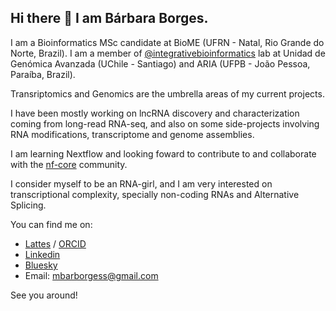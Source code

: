 ## Hi there 👋 I am Bárbara Borges.

I am a Bioinformatics MSc candidate at BioME (UFRN - Natal, Rio Grande do Norte, Brazil). 
I am a member of [@integrativebioinformatics](https://github.com/integrativebioinformatics) lab at Unidad de Genómica Avanzada (UChile - Santiago) and ARIA (UFPB - João Pessoa, Paraíba, Brazil).

Transriptomics and Genomics are the umbrella areas of my current projects.

I have been mostly working on lncRNA discovery and characterization coming from long-read RNA-seq, and also on some side-projects involving RNA modifications, transcriptome and genome assemblies.

I am learning Nextflow and looking foward to contribute to and collaborate with the [nf-core](https://nf-co.re/) community.

I consider myself to be an RNA-girl, and I am very interested on transcriptional complexity, specially non-coding RNAs and Alternative Splicing.

You can find me on:
- [Lattes](http://lattes.cnpq.br/4607211228876635) / [ORCID](http://orcid.org/0009-0002-1064-0338)
- [Linkedin](https://www.linkedin.com/in/borgessbarbara/)
- [Bluesky](https://bsky.app/profile/borgessbarbara.bsky.social)
- Email: mbarborgess@gmail.com

See you around!

<!--
**borgessbarbara/borgessbarbara** is a ✨ _special_ ✨ repository because its `README.md` (this file) appears on your GitHub profile.

Here are some ideas to get you started:

- 🔭 I’m currently working on ...
- 🌱 I’m currently learning ...
- 👯 I’m looking to collaborate on ...
- 🤔 I’m looking for help with ...
- 💬 Ask me about ...
- 📫 How to reach me: ...
- 😄 Pronouns: ...
- ⚡ Fun fact: ...
-->
